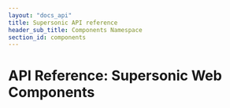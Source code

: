 ```yaml
---
layout: "docs_api"
title: Supersonic API reference
header_sub_title: Components Namespace
section_id: components
---
```


# API Reference: Supersonic Web Components
